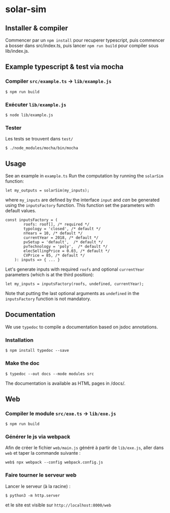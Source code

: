 # solar-sim

## Installer & compiler

Commencer par un ```npm install``` pour recuperer typescript, puis commencer a bosser dans src/index.ts, puis lancer ```npm run build``` pour compiler sous lib/index.js.

## Example typescript & test via mocha

### Compiler `src/example.ts` -> `lib/example.js`

```
$ npm run build
```

### Exécuter `lib/example.js`

```
$ node lib/example.js
```

### Tester

Les tests se trouvent dans `test/`

```
$ ./node_modules/mocha/bin/mocha
```

## Usage

See an example in `example.ts` Run the computation by running the `solarSim` function:

```
let my_outputs = solarSim(my_inputs);
```

where `my_inputs` are defined by the interface `input` and *can* be generated using the `inputsFactory` function. This function set the parameters with default values.  

```
const inputsFactory = (
        roofs: roof[], /* required */
        typology = 'closed', /* default */
        nYears = 10, /* default */
        currentYear = 2018, /* default */
        pvSetup = 'default',  /* default */
        pvTechnology = 'poly',  /* default */
        elecSellingPrice = 0.03, /* default */
        CVPrice = 85, /* default */
    ): inputs => { ... }
```

Let's generate inputs with required `roofs` and optional `currentYear` parameters (which is at the third position):

```
let my_inputs = inputsFactory(roofs, undefined, currentYear);
```

Note that putting the last optional arguments as `undefined` in the `inputsFactory` function is not mandatory.  

## Documentation

We use `typedoc` to compile a documentation based on jsdoc annotations.

### Installation
```
$ npm install typedoc --save
```

### Make the doc
```
$ typedoc --out docs --mode modules src
```

The documentation is available as HTML pages in /docs/.

## Web

### Compiler le module `src/exe.ts` -> `lib/exe.js`

```
$ npm run build
```

### Générer le js via webpack

Afin de créer le fichier `web/main.js` généré à partir de `lib/exe.js`, aller
dans `web` et taper la commande suivante :

```
web$ npx webpack --config webpack.config.js
```

### Faire tourner le serveur web

Lancer le serveur (à la racine) :

```
$ python3 -m http.server
```

et le site est visible sur `http://localhost:8000/web`
